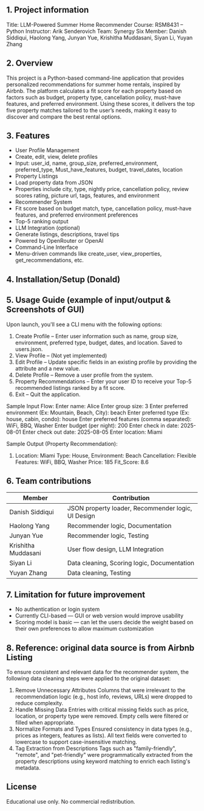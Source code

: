 ## 1. Project information
Title: LLM-Powered Summer Home Recommender
Course: RSM8431 – Python 
Instructor: Arik Senderovich
Team: Synergy Six
Member: Danish Siddiqui, Haolong Yang, Junyan Yue, 
Krishitha Muddasani, Siyan Li, Yuyan Zhang

## 2. Overview

This project is a Python-based command-line application that provides personalized recommendations for summer home rentals, inspired by Airbnb. The platform calculates a fit score for each property based on factors such as budget, property type, cancellation policy, must-have features, and preferred environment. Using these scores, it delivers the top five property matches tailored to the user’s needs, making it easy to discover and compare the best rental options.

## 3. Features
- User Profile Management
 - Create, edit, view, delete profiles
 - Input: user_id, name, group_size, preferred_environment, preferred_type, Must_have_features, budget, travel_dates, location
- Property Listings
 - Load property data from JSON
 - Properties include city, type, nightly price, cancellation policy, review scores rating, picture url, tags, features, and environment
- Recommender System
 - Fit score based on budget match, type, cancellation policy, must-have features, and preferred environment preferences
 - Top-5 ranking output
- LLM Integration (optional)
 - Generate listings, descriptions, travel tips
 - Powered by OpenRouter or OpenAI
- Command-Line Interface
 - Menu-driven commands like create_user, view_properties, get_recommendations, etc.

## 4.	Installation/Setup (Donald)
## 5.	Usage Guide (example of input/output & Screenshots of GUI)

Upon launch, you'll see a CLI menu with the following options:
1.	Create Profile – Enter user information such as name, group size, environment, preferred type, budget, dates, and location. Saved to users.json.
2.	View Profile – (Not yet implemented)
3.	Edit Profile – Update specific fields in an existing profile by providing the attribute and a new value.
4.	Delete Profile – Remove a user profile from the system.
5.	Property Recommendations – Enter your user ID to receive your Top-5 recommended listings ranked by a fit score.
6.	Exit – Quit the application.
  
Sample Input Flow:
Enter name: Alice
Enter group size: 3
Enter preferred environment (Ex: Mountain, Beach, City): beach
Enter preferred type (Ex: house, cabin, condo): house
Enter preferred features (comma separated): WiFi, BBQ, Washer
Enter budget (per night): 200
Enter check in date: 2025-08-01
Enter check out date: 2025-08-05
Enter location: Miami

Sample Output (Property Recommendation):
1. Location: Miami
   Type: House, Environment: Beach
   Cancellation: Flexible
   Features: WiFi, BBQ, Washer
   Price: 185
   Fit_Score: 8.6

## 6. Team contributions 
| Member             | Contribution                              |
|--------------------|-------------------------------------------|
| Danish Siddiqui    | JSON property loader, Recommender logic, UI Design |
| Haolong Yang       | Recommender logic, Documentation          |
| Junyan Yue         | Recommender logic, Testing                |
| Krishitha Muddasani| User flow design, LLM Integration         |
| Siyan Li           | Data cleaning, Scoring logic, Documentation |
| Yuyan Zhang        | Data cleaning, Testing                    |


## 7. Limitation for future improvement 
- No authentication or login system
- Currently CLI-based — GUI or web version would improve usability
- Scoring model is basic — can let the users decide the weight based on their own preferences to allow maximum customization

## 8. Reference: original data source is from Airbnb Listing
To ensure consistent and relevant data for the recommender system, the following data cleaning steps were applied to the original dataset:
1.	Remove Unnecessary Attributes
Columns that were irrelevant to the recommendation logic (e.g., host info, reviews, URLs) were dropped to reduce complexity.
2.	Handle Missing Data
Entries with critical missing fields such as price, location, or property type were removed. Empty cells were filtered or filled when appropriate.
3.	Normalize Formats and Types
Ensured consistency in data types (e.g., prices as integers, features as lists). All text fields were converted to lowercase to support case-insensitive matching.
4.	Tag Extraction from Descriptions
Tags such as "family-friendly", "remote", and "pet-friendly" were programmatically extracted from the property descriptions using keyword matching to enrich each listing's metadata.

## License
Educational use only. No commercial redistribution.
